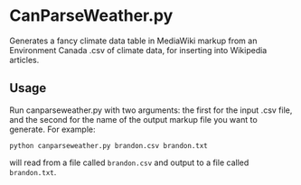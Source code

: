 # CanParseWeather.py
Generates a fancy climate data table in MediaWiki markup from an Environment
Canada .csv of climate data, for inserting into Wikipedia articles.

## Usage
Run canparseweather.py with two arguments: the first for the input .csv file,
and the second for the name of the output markup file you want to generate.
For example:
```
python canparseweather.py brandon.csv brandon.txt
```
will read from a file called `brandon.csv` and output to a file called
`brandon.txt`.

